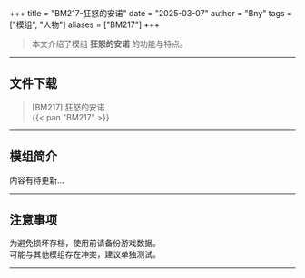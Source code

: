 +++
title = "BM217-狂怒的安诺"
date = "2025-03-07"
author = "Bny"
tags = ["模组", "人物"]
aliases = ["BM217"]
+++

> 本文介绍了模组 **狂怒的安诺** 的功能与特点。

---

## 文件下载

> [BM217] 狂怒的安诺  
{{< pan "BM217" >}}  

---

## 模组简介

>  
内容有待更新...  

---

## 注意事项

>  
为避免损坏存档，使用前请备份游戏数据。  
可能与其他模组存在冲突，建议单独测试。  

---


